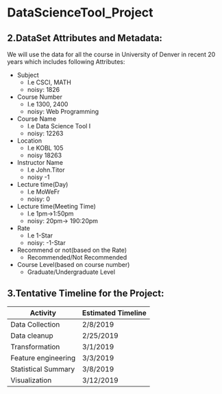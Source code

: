# DataScienceTool_Project

## **2.DataSet Attributes and Metadata**:<br>

We will use the data for all the course in University of Denver in recent 20 years which includes following Attributes:
* Subject
  * I.e CSCI, MATH
  * noisy: 1826
* Course Number
  * I.e 1300, 2400
  * noisy: Web Programming
* Course Name
  * I.e Data Science Tool I
  * noisy: 12263
* Location
  * I.e KOBL 105
  * noisy 18263
* Instructor Name
  * I.e John.Titor
  * noisy -1
* Lecture time(Day)
  * I.e MoWeFr
  * noisy: 0
* Lecture time(Meeting Time)
  * I.e 1pm->1:50pm
  * noisy: 20pm-> 190:20pm
* Rate
  * I.e 1-Star
  * noisy: -1-Star
* Recommend or not(based on the Rate)
  * Recommended/Not Recommended
* Course Level(based on course number)
  * Graduate/Undergraduate Level
  
## **3.Tentative Timeline for the Project**:<br>
| Activity                            | Estimated Timeline |
|-------------------------------------|--------------------|
| Data Collection                     | 2/8/2019           |
| Data cleanup                        | 2/25/2019          |
| Transformation                      | 3/1/2019           |
| Feature engineering                 | 3/3/2019           |
| Statistical Summary                 | 3/8/2019           |
| Visualization                       | 3/12/2019          |


